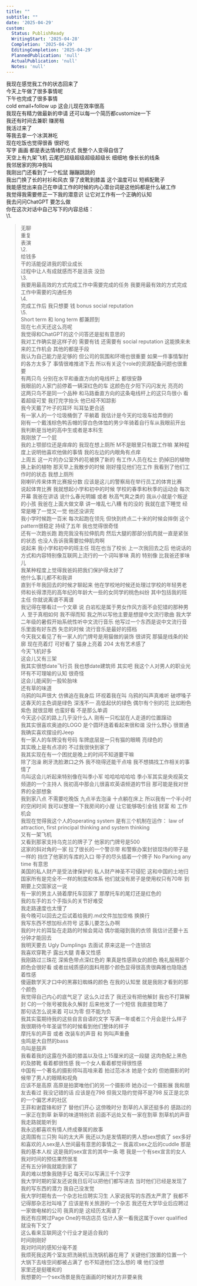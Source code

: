```yaml
---
title: ""
subtitle: ""
date: '2025-04-29'
custom:
  Status: PublishReady
  WritingStart: '2025-04-28'
  Completion: '2025-04-29'
  EditingCompletion: '2025-04-29'
  PlannedPublication: 'null'
  ActualPublication: 'null'
  Notes: 'null'
---  
```

我现在感觉我工作的状态回来了    
今天上午做了很多事情呢  
下午也完成了很多事情    
cold email+follow up 这会儿现在效率很高  
我现在有精力做最新的申请 还可以每一个简历都customize一下     
我还有时间去兼职 赚房租     
我活过来了    
等我去拿一个冰淇淋吃    
现在吃饭也觉得很香 很好吃     
写字 画画 都是表达情绪的方式 我整个人变得自信了    
天空上有九架飞机 云尾巴超级超级超级超级长 细细地 像长长的线条    
我邻居家的狗冲我叫  
我刚出门还看到了一个松鼠 蹦蹦跳跳的    
我出门换了长的衬衫和风衣 穿了皮靴到膝盖 这个温度可以 短裤配靴子     
我能感觉出来自己在申请工作的时候的内心潜台词是这他妈都是什么破工作  
我觉得我需要修正一下我的潜意识 让它对工作有一个正确的认知    
我去问问ChatGPT 要怎么做  
你在这次对话中自己写下的内容总结：    
\1.     
> 无聊    
重复    
表演    
\2.     
> 给钱多    
干的活能促进我的职业成长    
过程中让人有成就感而不是沮丧 没劲    
\3.     
> 我要用最高效的方式完成工作中需要完成的任务 我要用最有效的方式完成工作中需要的沟通任务    
\4.     
> 完成工作后 我只想要 钱 bonus social reputation    
\5.     
> Short term 和 long term 都兼顾到    
现在七点天还这么亮呢  
我觉得和ChatGPT的这个问答还是挺有意思的    
我对工作确实是这样子的 需要有钱 还需要有 social reputation 这能换来未来的工作机会 其他的都是手段    
我认为自己能力是足够的 但公司的氛围和环境也很重要 如果一件事情掣肘的各方太多了 事情很难推进下去 所以有关这个role的资源配备问题也很重要    
有两只鸟 分别在水平和垂直方向的电线杆上 都很安静  
我眼前的人家门前停着一辆深红色的车 这颜色在夕阳下闪闪发光 亮亮的    
这两只鸟不是同一个品种 和马路垂直方向的这条电线杆上的这只鸟很小 看着超级可爱 我打完字抬头 他已经不知踪影    
我今天戴了叶子的耳环 叫耳坠更合适    
有一家人的一个垃圾桶倒了 平躺着 我估计是今天的垃圾车给弄倒的  
刚有一个戴浅棕色鸭舌帽的穿白色体恤的男少年骑着自行车从我眼前开出 我判断是当地的高中生或者是本科生    
我刚放了一个屁    
我的上颚部位还是痒痒的 我现在想上厕所 M不是眼里只有跟工作嘛 某种程度上说明他喜欢他做的事情 我的左边的内眼角有点痒    
上周五 这一片的办公室外的花被换了新的 有工作人员在松土 扔掉旧的植物 换上新的植物 那天早上我散步的时候 刚好撞见他们在工作 我看到了他们工作时的状态 我想上厕所     
刚喇叭传来体育比赛报分数 应该是这儿的警察局在举行员工的体育比赛    
说起体育比赛 我就想起小学和初中的时候 学校的春季和秋季的运动会 每次开幕 我爸在讲话 说什么春光明媚 或者 秋高气爽之类的 我从小就是个叛逆的小孩 我爸在上面大做文章 讲一堆乱七八糟 有的没的 我就在底下睡觉 经常是睡了一觉又一觉 他还没讲完    
我小学时候跑一百米 每次起跑在领先 但快到终点二十米的时候会摔倒 这个pattern很稳定 持续了五年 我也觉得很奇怪     
还有一次跑长跑 跑完我没有拉伸肌肉 然后大腿的那部分肌肉就一直是紧张的状态 也没人告诉我需要拉伸肌肉啊     
说起来 我小学和初中的班主任 现在也当了校长 上一次我回去之后 他说话的方式和内容特别像互联网上流行的一个词叫爹味 真的 特别像 比我爸还爹味儿     
我某种程度上觉得我爸妈把我们保护得太好了  
他什么事儿都不和我讲  
直到千年我回去的时候才聊起来 他在学校地时候还处理过学校的年轻男老师和长得漂亮的高年纪的年龄大一些的女同学的桃色纠纷 其中包括我的班主任 你就说离谱不离谱    
我记得在哪看过一个文章 说 白岩松是属于男女作风方面不会犯错的那种男人 至于真相如何 我不得而知 我之所以写他主要是想提中文流行歌曲 我大学二年级的暑假开始系统性听中文流行音乐 他写过一个东西是说中文流行音乐里面有好东西 失恋的时候 流行音乐是最好的搭档    
今天我又看见了有一家人的门牌号是用猫做的装饰 很讲究 那猫是线条的轮廓 现在亮着灯 可好看了 猫身上亮着 204 太有艺术感了    
今天飞机好多  
这会儿又有三架    
我其实很想date飞行员 我也想date建筑师 其实吧 我这个人对男人的职业光环有不可理喻的认知 很奇怪    
这会儿能闻到一股轮胎味  
还有草的味道    
乌鸦的叫声很大 仿佛追在我身后 环视着我在叫 乌鸦的叫声真难听 破啰嗓子     
这春天的主色调是绿色 深浅不一 高低起伏的绿色 偶尔有个别的花 比如粉色 紫色 就很显眼 也蛮好看 不是那么单调    
今天这小区的路上几乎没什么人 刚有一只松鼠在人走道的位置蹿动    
我其实很喜欢奥迪的LOGO 是个圆环连着看起来很和谐 没什么野心 很普通    
我确实喜欢摆设的Jeep    
有一家人的车牌没有号码 车牌底层是一只有猫的眼睛 亮绿色的    
其实晚上是有点凉的 不过我很快到家了     
我其实现在有一个困扰是晚上的时间不知道要干嘛  
除了泡澡 刷牙洗脸漱口之外 我不晓得还能干点啥 我不想搞找工作相关的事情了    
鸟叫这会儿听起来特别像在叫季小军 哈哈哈哈哈哈 季小军其实是央视英文频道的一个主持人 我初高中那会儿很喜欢英语频道的节目 那可能是我对世界的全部想象    
我到家八点 不需要吃晚饭 九点半去泡澡 十点躺在床上 所以我有一个半小时的空闲时间 我可以整理一下我房间的小屋 让它能够吸引金钱 财富 和 工作机会    
我现在觉得我这个人的operating system 是有三个机制在运作： law of attraction, first principal thinking and system thinking     
又有一架飞机  
又看到那家支持乌克兰的牌子了 他家的门牌号是500    
这家的斜对角的一家 拉了很长的一个警示带 和警察办案封锁现场的带子是一样的 挡住了他家的车库的入口 带子的尽头插着一个牌子  No Parking any time 有意思  
美国的私人财产是受法律保护的 私人财产神圣不可侵犯 这和中国的土地归国家所有是完全不一样的制度和体系 他们就没有房子是使用权只有70年 到期要上交国家这一说    
有一家的男主人骑着摩托车回家了 那摩托车的尾灯还是红色的    
我的左手的五个手指头的关节好难受    
我走路速度也太慢了    
我今晚可以回去之后试着给我的.md文件加加空格 换换行    
我写东西不想加标点符号 这事儿要怎么办啊    
我的叶片的耳坠在走路的时候会晃动 偶尔能碰到我的衣领 我估计还要十五分钟才能回去    
我明天要去 Ugly Dumplings 去面试 原来这是一个连锁店     
我喜欢穿靴子 露出大腿 青春又性感    
我刚路过三珠花 深紫色带点深红色的 果真是性感熟女的颜色 晚礼服用那个颜色会很好看 或者丝绒质感的面料用那个颜色显得很高贵很典雅也隐隐透着性感    
傻逼数学天才口中的黑寡妇蜘蛛的颜色 在我的认知里 就是我刚才看到的那个颜色    
我觉得自己内心的底气足了 这么久过去了 我还没有把他解封 我也不打算解封 C的一个账号被我永久解封 后来他发了一个短信 我直接忽略了    
那句话怎么说来着 可以为零 但不能为负  
我其实蛮期待我的这些自言自语的文字 写满一年或者三个月会是什么样子  
我很期待今年圣诞节的时候看到他们整体的样子    
摩托车的声音 或者 改装车的声音 和 狗叫声重叠  
虫鸣是大自然的bass  
鸟叫是鼓声    
我看着我的这露在外面的膝盖以及往上15厘米的这一段腿 这肉色配上黑色的及膝靴 看着都很性感 我一个女人看着都觉得很性感    
中国有一个著名的摄影师叫高啥来着 拍过范冰冰 她是个女的 但她摄影的时候带了男人的眼睛和视角     
应该不是高原 高原是拍窦唯他们的另一个摄影师 她办过一个摄影展 我和朋友去看过 我没记错的话 应该是在798 但我又隐约觉得不是798 反正是北京的一个偏艺术的社区     
王菲和谢霆锋和好了 替他们开心 这傍晚时分 割草的人家还挺多的 感路过的一家正在割草 新草的味道特别浓 前面不远处又有一家在割草 割草机的声音我走路就能听到    
我永远都喜欢有情人终成眷属的故事    
这周围有三只狗 叫的太大声 我还以为是发情期的男人想sex想疯了 sex多好 和喜欢的人sex是人世间最有意思的事情之一 我喜欢sex之后的cuddle 那是我的基本人权 这是我的sex宣言的其中一条 嗯 我是一个有sex宣言的女人    
我对时间的预估果然很准  
还有五分钟我就能到家了    
真的难以想象我随手记 每天可以写满三千个汉字    
我大学时期的室友还说我日后可以把他们都写进去 当时他们已经是发现了我的写东西的潜力 我自己没发觉    
我大学时期有去一个杂志社应聘实习生 人家说我写的东西太严肃了 我都不记得那杂志社叫啥了 应该是有关旅游的一个杂志 我还在大学毕业后应聘过一家做电梯的公司 我真的是 这经历太离谱了  
我还有应聘过Page One的书店店员 估计人家一看我这属于over qualified 就没有下文了  
这么看来互联网这个行业才是适合我的  
时间刚刚好  
我对时间的感知分毫不差    
我烦死我这两个室友把洗碗机当洗锅机器在用了 关键他们放置的位置一个大锅下去啥空间都被占满了 也不知道他们怎么想的 噢 他们没想     
家里还是挺暖和的    
我想要的一个sex场景是我在画画的时候对方非要亲我     

